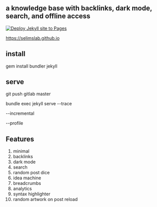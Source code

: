 ##  a knowledge base with backlinks, dark mode, search, and offline access

[![Deploy Jekyll site to Pages](https://github.com/selimslab/selimslab.github.io/actions/workflows/pages.yml/badge.svg)](https://github.com/selimslab/selimslab.github.io/actions/workflows/pages.yml)

<https://selimslab.github.io>

## install

gem install bundler jekyll

## serve

git push gitlab master 

bundle exec jekyll serve --trace 

--incremental

--profile 


## Features 

1. minimal
2. backlinks
3. dark mode
4. search
5. random post dice
6. idea machine
7. breadcrumbs
8. analytics
9. syntax highlighter
10. random artwork on post reload
